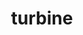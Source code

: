 ---
title: "turbine"
layout: cache
categories: [package, develop-2025-04-13]
meta: {"compilers": ["cce@18.0.0", "gcc@11.4.0", "intel-oneapi-compilers@2025.1.0"], "num_specs": 6, "num_specs_by_stack": {"e4s": 2, "e4s-cray-rhel": 1, "e4s-neoverse-v2": 2, "e4s-oneapi": 1, "root": 6}, "oss": ["rhel8", "ubuntu22.04"], "platforms": ["linux"], "stacks": ["e4s", "e4s-cray-rhel", "e4s-neoverse-v2", "e4s-oneapi", "root"], "targets": ["neoverse_v2", "x86_64_v3"], "versions": ["1.3.0"]}
spec_details: [{"compiler": "gcc@11.4.0", "hash": "3cmvzbbgfndx4j5ik7zjoopem2vw42fp", "os": "ubuntu22.04", "platform": "linux", "size": "-", "stacks": ["e4s", "root"], "target": "x86_64_v3", "variants": ["build_system=autotools", "~hdf5", "~python", "~r"], "versions": ["1.3.0"]}, {"compiler": "gcc@11.4.0", "hash": "6tmhznmlavsazd5of55inr5xa4wbtbux", "os": "ubuntu22.04", "platform": "linux", "size": "-", "stacks": ["e4s-neoverse-v2", "root"], "target": "neoverse_v2", "variants": ["build_system=autotools", "~hdf5", "~python", "~r"], "versions": ["1.3.0"]}, {"compiler": "gcc@11.4.0", "hash": "d2ti5h4nsopbuowbz7pxfzhamy6ktlq2", "os": "ubuntu22.04", "platform": "linux", "size": "-", "stacks": ["e4s", "root"], "target": "x86_64_v3", "variants": ["build_system=autotools", "~hdf5", "~python", "~r"], "versions": ["1.3.0"]}, {"compiler": "intel-oneapi-compilers@2025.1.0", "hash": "pt7i7he56ug7t3hbdytkqxcd7n43sqcs", "os": "ubuntu22.04", "platform": "linux", "size": "-", "stacks": ["e4s-oneapi", "root"], "target": "x86_64_v3", "variants": ["build_system=autotools", "~hdf5", "~python", "~r"], "versions": ["1.3.0"]}, {"compiler": "cce@18.0.0", "hash": "r3iw4ehvpuo4luchnszubgup4mfctxqt", "os": "rhel8", "platform": "linux", "size": "-", "stacks": ["e4s-cray-rhel", "root"], "target": "x86_64_v3", "variants": ["build_system=autotools", "~hdf5", "~python", "~r"], "versions": ["1.3.0"]}, {"compiler": "gcc@11.4.0", "hash": "wspsk34uesuqyniqsyzf5bdiryp6q6sv", "os": "ubuntu22.04", "platform": "linux", "size": "-", "stacks": ["e4s-neoverse-v2", "root"], "target": "neoverse_v2", "variants": ["build_system=autotools", "~hdf5", "~python", "~r"], "versions": ["1.3.0"]}]
---